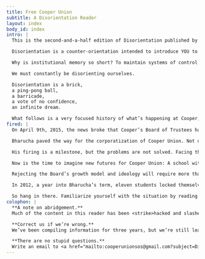 ```yaml
---
title: Free Cooper Union
subtitle: A Disorientation Reader
layout: index
body_id: index
intro: |  
  This is the second-and-a-half edition of Disorientation published by Free Cooper Union. 

  Disorientation is a counter-orientation intended to introduce YOU to the real story of Cooper’s dense internal politics, as well as larger community issues.

  Why is institutional memory so short? To maintain systems of control. Disorientation is a rejection of the administration’s rewriting of history, the systemic underpinnings of financialized realism, and the way that our communities are strategically disempowered.

  We must constantly be disorienting ourselves.

  Disorientation is a brick,
  a ping-pong ball,
  a barricade,
  a vote of no confidence,
  an infinite dream.

  What follows is a very focused history of what’s happening at Cooper, and in no way adequately addresses all of the broader intersectional struggles that continue to shape and support our movement. We’d like to acknowledge all of the past and present groundwork, in hopes that we can achieve paradigm shifts together through our continued campaign building.
fired: |
  On April 9th, 2015, the news broke that Cooper’s Board of Trustees had voted to not renew President Jamshed Bharucha’s contract. In effect, he was fired.

  Bharucha paved the way for the corporatization of Cooper Union. Not only has he been incapable of leading the school since day one, but his agenda has thwarted any attempt to uphold the mission of free education to all. 

  His firing is a milestone, but the problems are not solved. Facing the pressures of relentless community activism, a Supreme Court lawsuit, and a New York State investigation, the Board and Administration attempted to save face by throwing each other under every bus rolling down Third Avenue. It backfired on them.

  Now is the time to imagine new futures for Cooper Union: A school with no president. A president whose job is to eliminate the idea of a president. A community empowered to govern itself.

  Rejecting the Board’s growth model and ideology will require more than just getting rid of key players. It will mean developing a model for a debt-free college, to shine bright like a diamond in the middle of a national student debt crisis. 

  In 2012, a year into Bharucha’s term, eleven students locked themselves into a room, demanding the President step down. Here we are three years later. Direct action gets the goods, even if it takes a while.

  So hang in there. Familiarize yourself with the situation by reading this book, and anything else you can get your hands on. Channel your energy and ideas into developing, demanding, and fulfilling a Free Cooper Union. And don’t stop there. We want everything. So can you.
colophon: |  
  **A note on abridgement.**  
  Much of the content in this reader has been <strike>hacked and slashed</strike> edited for brevity. Where we have abridged content, we will provide links to unabridged versions.

  **Correct us if we’re wrong.**  
  We’ve been compiling information for three years, but we’re still learning. We did our best to fact-check before printing, but we’ll do our best to amend inaccuracies.

  **There are no stupid questions.**  
  Write an email to <a href="mailto:cooperunionsos@gmail.com?subject=Disorientation">cooperunionsos@gmail.com</a> and Free Cooper students or alumni will get back to you.
---
```

